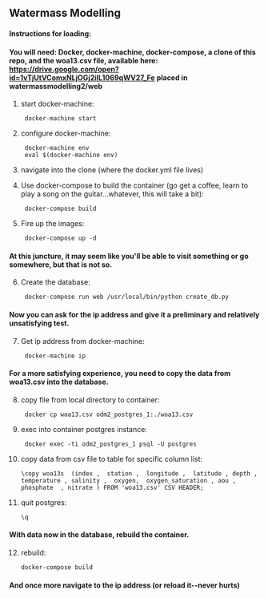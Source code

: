 ## Watermass Modelling

#### Instructions for loading:

#### You will need: Docker, docker-machine, docker-compose, a clone of this repo, and the woa13.csv file, available here: https://drive.google.com/open?id=1vTjUtVComxNLjOGj2iIL1069qWV27_Fe placed in watermassmodelling2/web 

  1) start docker-machine:
  
          docker-machine start

  2) configure docker-machine:
  
          docker-machine env
          eval $(docker-machine env)

  3) navigate into the clone (where the docker.yml file lives)


  4) Use docker-compose to build the container (go get a coffee, learn to play a song on the guitar...whatever, this will take a bit):
  
          docker-compose build 

  5) Fire up the images: 
  
          docker-compose up -d

#### At this juncture, it may seem like you'll be able to visit something or go somewhere, but that is not so. 

  6) Create the database:
  
          docker-compose run web /usr/local/bin/python create_db.py

#### Now you can ask for the ip address and give it a preliminary and relatively unsatisfying test.

  7) Get ip address from docker-machine:
  
          docker-machine ip

#### For a more satisfying experience, you need to copy the data from woa13.csv into the database.

  8) copy file from local directory to container:
  
          docker cp woa13.csv odm2_postgres_1:./woa13.csv

  9) exec into container postgres instance:
  
          docker exec -ti odm2_postgres_1 psql -U postgres

  10) copy data from csv file to table for specific column list:
  
          \copy woa13s  (index ,  station ,  longitude ,  latitude , depth , temperature , salinity ,  oxygen,  oxygen_saturation , aou , phosphate  , nitrate ) FROM 'woa13.csv' CSV HEADER;

  11) quit postgres:
  
          \q
  
#### With data now in the database, rebuild the container.

  12) rebuild:
  
          docker-compose build
 
#### And once more navigate to the ip address (or reload it--never hurts)



